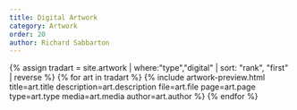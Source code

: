 ```yaml
---
title: Digital Artwork
category: Artwork
order: 20
author: Richard Sabbarton
---
```


{% assign tradart = site.artwork | where:"type","digital" | sort: "rank", "first" | reverse %}
{% for art in tradart %}
{% include artwork-preview.html title=art.title description=art.description file=art.file page=art.page type=art.type media=art.media author=art.author %}
{% endfor %}
